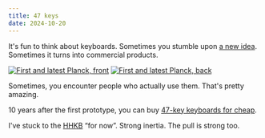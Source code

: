 ```yaml
---
title: 47 keys
date: 2024-10-20
---
```


It's fun to think about keyboards. Sometimes you stumble upon [a new idea](https://pcarrier.com/planck). Sometimes it turns into commercial products.

[![First and latest Planck, front](/assets/planck/front.avif)](/assets/planck/front.avif)
[![First and latest Planck, back](/assets/planck/back.avif)](/assets/planck/back.avif)

Sometimes, you encounter people who actually use them. That's pretty amazing.

10 years after the first prototype, you can buy [47-key keyboards for cheap](https://www.microcenter.com/product/661264/inland-47-keys-hot-swappable-rgb-wired-mechanical-keyboard/inland).

I've stuck to the [HHKB](https://www.hhkeyboard.com/) “for now”. Strong inertia. The pull is strong too.
